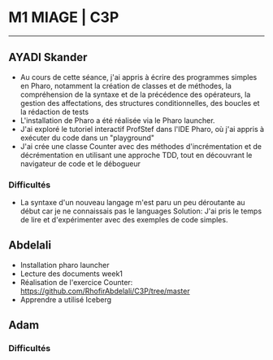 # M1 MIAGE | C3P

---
## AYADI Skander

- Au cours de cette séance, j'ai appris à écrire des programmes simples en Pharo, notamment la création de classes et de méthodes, la compréhension de la syntaxe et de la précédence des opérateurs, la gestion des affectations, des structures conditionnelles, des boucles et la rédaction de tests
- L'installation de Pharo a été réalisée via le Pharo launcher.
- J'ai exploré le tutoriel interactif ProfStef dans l'IDE Pharo, où j'ai appris à exécuter du code dans un "playground"
- J'ai crée une classe Counter avec des méthodes d'incrémentation et de décrémentation en utilisant une approche TDD, tout en découvrant le navigateur de code et le débogueur

### Difficultés
-  La syntaxe d'un nouveau langage m'est paru un peu déroutante au début car je ne connaissais pas le languages
Solution: J'ai pris le temps de lire et d'expérimenter avec des exemples de code simples.

## Abdelali
- Installation pharo launcher
- Lecture des documents week1
- Réalisation de l'exercice Counter: https://github.com/RhofirAbdelali/C3P/tree/master
- Apprendre a utilisé Iceberg

## Adam

### Difficultés



